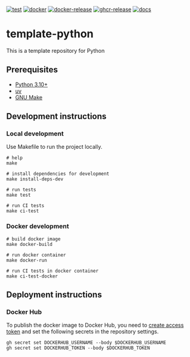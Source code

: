 [![test](https://github.com/ks6088ts-labs/template-streamlit/actions/workflows/test.yaml/badge.svg?branch=main)](https://github.com/ks6088ts-labs/template-streamlit/actions/workflows/test.yaml?query=branch%3Amain)
[![docker](https://github.com/ks6088ts-labs/template-streamlit/actions/workflows/docker.yaml/badge.svg?branch=main)](https://github.com/ks6088ts-labs/template-streamlit/actions/workflows/docker.yaml?query=branch%3Amain)
[![docker-release](https://github.com/ks6088ts-labs/template-streamlit/actions/workflows/docker-release.yaml/badge.svg)](https://github.com/ks6088ts-labs/template-streamlit/actions/workflows/docker-release.yaml)
[![ghcr-release](https://github.com/ks6088ts-labs/template-streamlit/actions/workflows/ghcr-release.yaml/badge.svg)](https://github.com/ks6088ts-labs/template-streamlit/actions/workflows/ghcr-release.yaml)
[![docs](https://github.com/ks6088ts-labs/template-streamlit/actions/workflows/github-pages.yaml/badge.svg)](https://github.com/ks6088ts-labs/template-streamlit/actions/workflows/github-pages.yaml)

# template-python

This is a template repository for Python

## Prerequisites

- [Python 3.10+](https://www.python.org/downloads/)
- [uv](https://docs.astral.sh/uv/getting-started/installation/)
- [GNU Make](https://www.gnu.org/software/make/)

## Development instructions

### Local development

Use Makefile to run the project locally.

```shell
# help
make

# install dependencies for development
make install-deps-dev

# run tests
make test

# run CI tests
make ci-test
```

### Docker development

```shell
# build docker image
make docker-build

# run docker container
make docker-run

# run CI tests in docker container
make ci-test-docker
```

## Deployment instructions

### Docker Hub

To publish the docker image to Docker Hub, you need to [create access token](https://app.docker.com/settings/personal-access-tokens/create) and set the following secrets in the repository settings.

```shell
gh secret set DOCKERHUB_USERNAME --body $DOCKERHUB_USERNAME
gh secret set DOCKERHUB_TOKEN --body $DOCKERHUB_TOKEN
```
